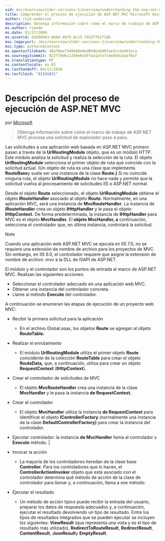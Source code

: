 ```yaml
---
uid: mvc/overview/older-versions-1/overview/understanding-the-asp-net-mvc-execution-process
title: Comprender el proceso de ejecución de ASP.NET MVC Microsoft Docs
author: rick-anderson
description: Obtenga información sobre cómo el marco de trabajo de ASP.NET MVC procesa una solicitud de explorador paso a paso.
ms.author: riande
ms.date: 01/27/2009
ms.assetid: d1608db3-660d-4079-8c15-f452ff01f1db
msc.legacyurl: /mvc/overview/older-versions-1/overview/understanding-the-asp-net-mvc-execution-process
msc.type: authoredcontent
ms.openlocfilehash: 48afbbe7349b80e0ed0b9bab987ae3ccda493aca
ms.sourcegitcommit: 022f79dbc1350e0c6ffaa1e7e7c6e850cdabf9af
ms.translationtype: MT
ms.contentlocale: es-ES
ms.lasthandoff: 04/17/2020
ms.locfileid: "81541031"
---
```

# <a name="understanding-the-aspnet-mvc-execution-process"></a>Descripción del proceso de ejecución de ASP.NET MVC

por [Microsoft](https://github.com/microsoft)

> Obtenga información sobre cómo el marco de trabajo de ASP.NET MVC procesa una solicitud de explorador paso a paso.

Las solicitudes a una aplicación web basada en ASP.NET MVC primero pasan a través de la **UrlRoutingModule** objeto, que es un módulo HTTP. Este módulo analiza la solicitud y realiza la selección de la ruta. El objeto **UrlRoutingModule** selecciona el primer objeto de ruta que coincide con la solicitud actual. (Un objeto de ruta es una clase que implementa **RouteBase**y suele ser una instancia de la clase **Route.)** Si no coincide ninguna ruta, el objeto **UrlRoutingModule** no hace nada y permite que la solicitud vuelva al procesamiento de solicitudes IIS o ASP.NET normal.

Desde el objeto **Route** seleccionado, el objeto **UrlRoutingModule** obtiene el objeto **IRouteHandler** asociado al objeto **Route.** Normalmente, en una aplicación MVC, será una instancia de **MvcRouteHandler**. La instancia de **IRouteHandler** crea un objeto **IHttpHandler** y le pasa el objeto **IHttpContext.** De forma predeterminada, la instancia de **IHttpHandler** para MVC es el objeto **MvcHandler.** El **objeto MvcHandler, a** continuación, selecciona el controlador que, en última instancia, controlará la solicitud.

> [!NOTE]
> Cuando una aplicación web ASP.NET MVC se ejecuta en IIS 7.0, no se requiere una extensión de nombre de archivo para los proyectos de MVC. Sin embargo, en IIS 6.0, el controlador requiere que asigne la extensión de nombre de archivo .mvc a la DLL de ISAPI de ASP.NET.

El módulo y el controlador son los puntos de entrada al marco de ASP.NET MVC. Realizan las siguientes acciones:

- Seleccionar el controlador adecuado en una aplicación web MVC.
- Obtener una instancia del controlador concreta.
- Llame al método **Execute** del controlador.

A continuación se enumeran las etapas de ejecución de un proyecto web MVC:

- Recibir la primera solicitud para la aplicación 

    - En el archivo Global.asax, los objetos **Route** se agregan al objeto **RouteTable.**
- Realizar el enrutamiento 

    - El módulo **UrlRoutingModule** utiliza el primer objeto **Route** coincidente de la colección **RouteTable** para crear el objeto **RouteData,** que, a continuación, utiliza para crear un objeto **RequestContext** (**IHttpContext**).
- Crear el controlador de solicitudes de MVC 

    - El objeto **MvcRouteHandler** crea una instancia de la clase **MvcHandler** y le pasa la instancia **de RequestContext.**
- Crear el controlador 

    - El objeto **MvcHandler** utiliza la instancia **de RequestContext** para identificar el objeto **IControllerFactory** (normalmente una instancia de la clase **DefaultControllerFactory)** para crear la instancia del controlador.
- Ejecutar controlador: la instancia **de MvcHandler** llama al controlador s **Execute** método. |
- Invocar la acción 

    - La mayoría de los controladores heredan de la clase base **Controller.** Para los controladores que lo hacen, el **ControllerActionInvoker** objeto que está asociado con el controlador determina qué método de acción de la clase de controlador para llamar y, a continuación, llama a ese método.
- Ejecutar el resultado 

    - Un método de acción típico puede recibir la entrada del usuario, preparar los datos de respuesta adecuados y, a continuación, ejecutar el resultado devolviendo un tipo de resultado. Entre los tipos de resultados integrados que se pueden ejecutar se incluyen los siguientes: **ViewResult** (que representa una vista y es el tipo de resultado más utilizado), **RedirectToRouteResult**, **RedirectResult**, **ContentResult**, **JsonResult**y **EmptyResult**.
